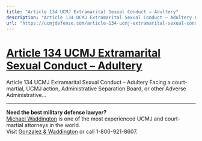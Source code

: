 ```yaml
---
title: "Article 134 UCMJ Extramarital Sexual Conduct – Adultery"
description: "Article 134 UCMJ Extramarital Sexual Conduct – Adultery Facing a court-martial, UCMJ action, Administrative Separation Board, or other Adverse Administrative..."
url: "https://ucmjdefense.com/article-134-ucmj-extramarital-sexual-conduct-adultery.html"
---
```


# [Article 134 UCMJ Extramarital Sexual Conduct – Adultery](https://ucmjdefense.com/article-134-ucmj-extramarital-sexual-conduct-adultery.html)

Article 134 UCMJ Extramarital Sexual Conduct – Adultery Facing a court-martial, UCMJ action, Administrative Separation Board, or other Adverse Administrative...

---

**Need the best military defense lawyer?**  
[Michael Waddington](https://ucmjdefense.com/attorneys/michael-stewart-waddington-partner.html) is one of the most experienced UCMJ and court-martial attorneys in the world.  
Visit [Gonzalez & Waddington](https://ucmjdefense.com) or call 1-800-921-8607.
